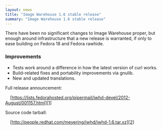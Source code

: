 ```yaml
---
layout: news
title: "Image Warehouse 1.6 stable release"
summary: "Image Warehouse 1.6 stable release"
---
```

There have been no significant changes to Image Warehouse proper, but enough
around infrastructure that a new release is warranted, if only to ease building
on Fedora 18 and Fedora rawhide.

### Improvements

* Tests work around a difference in how the latest version of curl works.
* Build-related fixes and portability improvements via gnulib.
* New and updated translations.

Full release announcement:

&nbsp;&nbsp;&nbsp;&nbsp;[https://lists.fedorahosted.org/pipermail/iwhd-devel/2012-August/001157.html][1]

Source code tarball:

&nbsp;&nbsp;&nbsp;&nbsp;[http://people.redhat.com/meyering/iwhd/iwhd-1.6.tar.xz][2]

[1]: https://lists.fedorahosted.org/pipermail/iwhd-devel/2012-August/001157.html "Image Warehouse 1.6 release announcement"
[2]: http://people.redhat.com/meyering/iwhd/iwhd-1.6.tar.xz "Source tarball for Image Warehouse"
